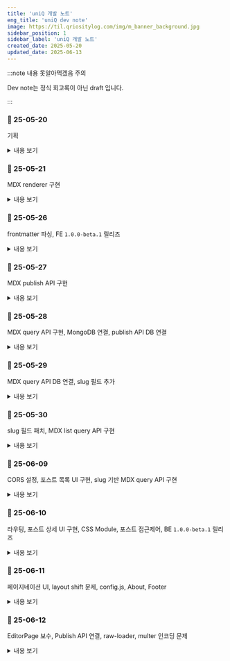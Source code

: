 ```yaml
---
title: 'uniQ 개발 노트'
eng_title: 'uniQ dev note'
image: https://til.qriositylog.com/img/m_banner_background.jpg
sidebar_position: 1
sidebar_label: 'uniQ 개발 노트'
created_date: 2025-05-20
updated_date: 2025-06-13
---
```


:::note 내용 못알아먹겠음 주의

Dev note는 정식 회고록이 아닌 draft 입니다.<br />

:::

### 📆 25-05-20

기획

<details>
<summary>내용 보기</summary>

#### 📌 Opened Issues
> [https://github.com/Queue-ri/uniq/issues/1](https://github.com/Queue-ri/uniq/issues/1)

<br/>

#### 📌 프로젝트 기획

티스토리 -> 네이버 -> velog 로 유목민 생활을 해본 결과, 각자 하나씩은 아쉬움이 있어 그냥 자체 블로그 프레임워크를 만들기로 했다.

FE 지식이 많진 않은데 당장 목표하는 기본 기능만 구상해서 맨땅에 헤딩하려 한다.

우선 다음의 원칙은 지켜야 한다.

<br />

#### 기능 측면
- 글 작성이 빠르고 쉬우면서 결과물이 이쁘게 나올 것
- 보호, 비공개 글 기능이 있을 것

#### 관리 측면
- 기본 언어는 영어 (나중에 i18n으로 한국어 넣음)
    - 주석 포함 모든 문서화는 영어로 작성되어야 함

<br />

따라서 JAMstack 기반의 정적 페이지는 사실상 불가능하고, 애초에 정적 페이지로 블로그 운영할거였으면 기존에 널린거 주워다 썼을 것이다.

보호/비공개 기능 때문에 글 원본은 접근이 제한되는 영역에 있어야 하고, 이는 self-host 또는 private repo 형식으로 관리되는 방식이 될 것 같다.

<br />

#### 📌 기술 스택

- [FE] React.js
- [BE] Node.js / Express
- [DB] MongoDB

검색은 algolia로 고민중이다. ES까진 오버엔지니어링이라고 생각.

**나중에 알았는데 이걸 MERN 스택이라고 하더라**

</details>

### 📆 25-05-21

MDX renderer 구현

<details>
<summary>내용 보기</summary>

#### 📌 프로젝트 세팅

Node.js를 오랫동안 업데이트하지 않았었는데 디펜던시 warning이 뜨길래 최신 LTS로 바꿔줬다. 16 -> 22로 올렸으니 진짜 징하게 안바꾸긴 함.

프로젝트는 CRA로 init 했다.

<br />

#### 📌 padding이 width, height를 건드리는 문제

EditorSideBar에 padding 넣는데 넣은 만큼 width, height가 늘어나는 문제가 있었다.

[스택오버플로](https://stackoverflow.com/questions/779434/how-do-i-prevent-the-padding-property-from-changing-width-or-height-in-css)를 참고해서 고쳤다.

<br />

#### 📌 MDX 로드하기

쌩 CRA로는 MDX 로딩이 안되고, CRA의 Webpack 설정을 건드려야 한다고 한다.

하지만 Webpack 설정이 기본적으로 숨겨져있기 때문에 Eject 하거나 craco를 써야 했고, 나는 craco 방식을 선택했다.

<br />

#### Webpack이 하는 일
모든 FE 리소스(JS, CSS, 이미지, 폰트 등)를 하나의 JS 번들로 변환하는 빌드 도구이다.

MDX같이 브라우저가 이해할 수 없는 파일을 JS 코드로 변환해준다.

#### MDX -> JSX 변환 필수
브라우저는 MDX가 뭔지 모른다.

따라서 브라우저가 이해하는 JSX 코드로 변환해주어야 하는데, 이걸 해주는 게

Webpack + @mdx-js/loader 이다.

<br />

#### 📌 MDX 로딩을 위한 세팅

1. 필요한 패키지 설치

```bash
npm install @craco/craco @mdx-js/react @mdx-js/loader
```

2. `package.json` 수정
```json
"scripts": {
  "start": "craco start",
  "build": "craco build",
  "test": "craco test"
}
```

3. `craco.config.js` 생성 및 설정

```js
module.exports = {
  webpack: {
    configure: (webpackConfig) => {
      // 1. remove mdx from the rule
      webpackConfig.module.rules = webpackConfig.module.rules.map((rule) => {
        if (rule.oneOf) {
          rule.oneOf = rule.oneOf.filter(
            (r) => !(r.test && r.test.toString().includes('mdx'))
          );
        }
        return rule;
      });

      // 2. add mdx loader
      const mdxRule = {
        test: /\.mdx?$/,
        use: [
          {
            loader: require.resolve('babel-loader'),
          },
          {
            loader: require.resolve('@mdx-js/loader'),
            options: {
              providerImportSource: "@mdx-js/react",
            },
          },
        ],
      };

      const oneOfRule = webpackConfig.module.rules.find((rule) => Array.isArray(rule.oneOf));
      if (oneOfRule) {
        oneOfRule.oneOf.unshift(mdxRule);
      }

      return webpackConfig;
    },
  },
};
```

babel-loader는 이미 CRA에 포함되어 있다.

<br />

#### 📌 컴포넌트에서 MDX 렌더링하기

```js
const mdxContext = require.context('../post', false, /\.mdx$/);
```

이런식으로 Webpack의 `require.context`를 이용해서 동적 로드한 다음 (이 방식 아니면 import 문 직접 써야 하는데 내가 원하는 방식이 아님)

```jsx title=EditorPage.js
<div className="content">
    {MdxComponent && (
    <MDXProvider>
        <MdxComponent />
    </MDXProvider>
    )}
</div>
```

대충 요런식으로 변환된 내용을 불러올 수 있다.

<br />

#### 🐞 craco config 설정시 주의점

기존에 gpt가 알려준 이 설정은 틀렸다.

```js
module.exports = {
  webpack: {
    configure: (webpackConfig) => {
      webpackConfig.module.rules.push({
        test: /\.mdx?$/,
        use: [
          {
            loader: require.resolve('babel-loader'),
          },
          {
            loader: require.resolve('@mdx-js/loader'),
            options: {
              providerImportSource: "@mdx-js/react",
            },
          },
        ],
      });

      return webpackConfig;
    },
  },
};
```

왜냐하면 단순히 `@mdx-js/loader`의 설정을 push만 했기 때문이다. 이건 rule을 뒤에다 붙인 것이다.

CRA Webpack의 기본 설정은 mdx를 알 수 없는 파일로 간주하여 정적 파일로 처리하기 때문에

**`@mdx-js/loader`가 기존 로더보다 먼저 실행되지 않으면 무시된다 (!)**

따라서 최종 config에선 filter로 기존 로더를 제거하고 unshift로 새 로더를 맨 앞에 붙여서 처리 우선순위를 확보했다.

<br />

#### 🌌 렌더링 결과

요기까지 완성하고 내일의 나에게 맡긴다.

![https://velog.velcdn.com/images/qriosity/post/96f18959-895d-46b4-b825-b0b07502237b/image.png](https://velog.velcdn.com/images/qriosity/post/96f18959-895d-46b4-b825-b0b07502237b/image.png)

</details>

### 📆 25-05-26

frontmatter 파싱, FE `1.0.0-beta.1` 릴리즈

<details>
<summary>내용 보기</summary>

#### 📌 Closed Issues
> [https://github.com/Queue-ri/uniq/issues/1](https://github.com/Queue-ri/uniq/issues/1)

<br />

#### 📌 frontmatter 파싱

MDX가 잘 렌더링되는 것 같지만 frontmatter는 사실 안그랬다.

`-----`를 기점으로 안의 내용들이 한 뭉탱이로 다 h2 처리되더라.

admonition도 별도로 처리해야하는 것 같지만 frontmatter는 메타데이터라 중요해서, 먼저 처리하기로 했다.

목표는 이러했다.

- `title`: 글 최상단에 h1으로 렌더링 & 사이드바에 렌더링
- `created_date`: 사이드바에 렌더링
- `updated_date`: 사이드바에 렌더링

그리고 하단의 방식으로 해결했다.

1. 필요한 패키지 설치

```bash
npm install remark-frontmatter remark-mdx-frontmatter
```

2. craco.config.js 수정

상단에 요거 추가하고

```js
module.exports = async (env) => {
  const { default: remarkFrontmatter } = await import('remark-frontmatter');
  const remarkMdxFrontmatter = (await import('remark-mdx-frontmatter')).default;
  ...
```

mdxRule의 options에 frontmatter 플러그인을 추가했다.

```js
options: {
  providerImportSource: "@mdx-js/react",
  remarkPlugins: [
    remarkFrontmatter,
    [remarkMdxFrontmatter, { name: 'frontmatter' }],
  ],
},
...
```

`import` 구문 쓰는데 애 좀 먹었어서 default에 대해 알아봐야겠다.

그나저나 모듈마다 CJS/ESM 호환 갈리는거 진심 탈모 요소 중 하나인듯

3. EditorPage.js, EditorSideBar.js 수정

- [EditorPage.js diff](https://github.com/Queue-ri/uniq/commit/ddaf1583b283330d1d1921c2fa2d7526d8200979)
- [EditorSideBar.js diff](https://github.com/Queue-ri/uniq/commit/dcad5883477bb30d15ebf2abc82043a2b2aa0c30)

<br />

#### 📌 다음 릴리즈 계획

서버 컴이 와서 놀고있기 때문에 좀 더 열심히 개발해야겠다.

다음 버전에선 publish한 mdx를 서버쪽으로 보내고, 서버에선 이를 쏴주는 api를 만들어야 한다.

그리고 private gh repo에 push가 되어야하기 때문에... 이리저리 고민한 결과

백엔드 API를 통해서 처리하는 것이 제일 정석적인 flow라고 생각한다.

왜냐하면,

- 카테고리 정보 받으려면 결국 백엔드 통신이 필요함
- Electron으로 렌더링 부분만 데스크탑 앱으로 빼면 프로젝트 복잡해짐
- FE단에 뷰어와 private repo 접근 기능 모두를 넣으면 보안상 안좋음.
- CORS 잘~ 설정하면 로컬 -> 리모트 통신 가능

그래서 내일은 express 작업을 할 것 같다.

</details>

### 📆 25-05-27

MDX publish API 구현

<details>
<summary>내용 보기</summary>

#### 📌 Opened Issues
> [https://github.com/Queue-ri/uniq-cms/issues/1](https://github.com/Queue-ri/uniq-cms/issues/1)

<br/>

#### 📌 express 기본 세팅

백엔드 단 프로젝트 명을 `uniq-cms`로 정하고 express 서버로 세팅했다.

UI는 `uniq` CRA 프로젝트에서 다 맡고 있으니 `uniq-cms`는 headless CMS인 격이다.

```bash
npm install express
npm install --save-dev nodemon
```

디펜던시를 상단과 같이 설치하고 index.js와 post.js를 생성했다.

```js title="index.js"
const express = require('express');
const app = express();
const port = 6229;

// parse JSON body
app.use(express.json());

// set /api prefix for all endpoints
const postRoutes = require('./routes/post');
app.use('/api/post', postRoutes);

app.listen(port, () => {
    console.log(`🚀 uniq-cms running at http://localhost:${port}`);
});
```

```js title="post.js"
const express = require('express');
const router = express.Router();

router.get('/:id', (req, res) => {
    const postId = req.params.id;
    res.send(`Post content ${postId} :3`);
});

router.post('/', (req, res) => {
    res.send('Post published.');
});

module.exports = router;
```

<br />

#### 📌 MDX Publish API 구현 (1/2)

Publish 요청이 들어오면 해당 MDX 파일에 대해 다음의 두 가지를 처리해야 한다.

1. 서버의 `/post` 경로에 저장
2. GH private repo에 push

그 중 1번부터 작업했다.

<br />

#### mdx 파일 저장하기

중복 파일명 문제에 대해선 MVP 단계에서 생각할 부분이 아닌 것 같아 나중에 처리하기로 했다.

```bash
npm install multer
```

```js title="post.js"
// temporary upload
const upload = multer({
    dest: 'temp_uploads/',
    limits: { fileSize: 10 * 1024 * 1024 }, // 10MB limit
});

/* Publish MDX file */
router.post('/', upload.single('file'), (req, res) => {
    const file = req.file;

    if (!file) {
        return res.status(400).send('No mdx file uploaded.');
    }

    // Check if the file is mdx
    if (path.extname(file.originalname) !== '.mdx') {
        fs.unlinkSync(file.path); // delete file if not mdx
        return res.status(400).send('Only mdx files are allowed.');
    }

    // set mdx save directory
    const postDir = path.join(__dirname, '../../post');

    // if not exist then mkdir
    if (!fs.existsSync(postDir)) {
        fs.mkdirSync(postDir, { recursive: true });
    }

    // final save path for the mdx file
    const targetPath = path.join(postDir, file.originalname);

    // move mdx file from temporary upload path
    fs.rename(file.path, targetPath, (err) => {
        if (err) {
            return res.status(500).send('Failed to save file.');
        }

        res.send('Post published.');
    });
});
```

#### json 파싱하기

mdx 뿐만 아니라 json 데이터도 같이 필요해질 확률이 99.99%라서 json 파싱 로직도 추가했다.

```js
// parse json
let jsonData = null;
if (req.body.json) {
    try {
        jsonData = JSON.parse(req.body.json);
    } catch (err) {
        return res.status(400).send('Invalid json payload.');
    }
}
```

```text title="console.log 결과"
[DEBUG] Received json: { category: 'dev-note', title: 'uniQ 개발 노트' }
```

<br />

#### 📌 MDX Publish API 구현 (2/2)

```bash
npm install simple-git
npm install dotenv
```

서버 최상단에 env를 불러오도록 설정한다.

```js
require('dotenv').config();
```

그리고 repo 권한 추가한 GitHub PAT를 발급하여 env에 넣는다.

그럼 push할때 sign in 창이 안뜨고 아묻따 push가 가능해진다.

<br />

#### 올바른 git 참조하기

`simple-git`으로 push util을 만들어서 모듈화하고, 이 모듈을 post.js에서 불러와 처리하고자 했다.

그런데 `/post`에서 git init하면 동기화를 못하기 때문에, 프로젝트 루트 경로의 git을 참조해야 한다.

```js
const gitPath = path.join(__dirname, '../../');
const git = simpleGit(gitPath);
```

따라서 simpleGit에 이런식으로 .git이 있는 루트 path를 넣어준다.

암튼 이렇게 해서 [pushToGithub.js](https://github.com/Queue-ri/uniq-cms/commit/1d08e7c0fec8f64a6ec5636148c6aa8e587683a2)를 작성했고

publish api에 GH push flow를 추가했다. ([5e00690](https://github.com/Queue-ri/uniq-cms/commit/5e00690ea1cc0d1551fe4f5793049810d9f2b50a))

<br />

#### git 작업 시 참고사항

push util로 main에 checkout 해서 push하려니까 현재 feature 브랜치에 있어서 stash 경고가 떴다.

- ➡️ stash하고 main으로 checkout 했는데 stash때문에 util 작성한게 다 과거로 돌아감 ㅋ

    - ➡️ stash pop을 했는데 merge conflict가 떠서 keep theirs로 stash 버전을 살리고 main에서 util 테스트를 진행했다.

프로덕션에선 브랜칭할 일이 없을테니 상관없지만 개발하는 repo에선 이거 좀 불편하다. 😐

그리고 publish 관련 커밋을 다이렉트로 main에 꽂아버리기 때문에 사용자 입장에서는 fork를 통한 CMS 관리가 어렵다. 업데이트를 위해 pull 땡길 시 충돌나기 때문.

어떻게 하면 api 버전업이 용이할지는 다음의 고민 사항이다.

<br />

#### 아직 DB 연결은 안되어있음!

push util 상의 설정 정보들은 (ex. remote url, username 등) 사용자가 수정할 수 있어야 한다.

그래서 DB에서 퍼오는걸로 점진적 수정을 거쳐야 하는데

우선 조회 api 먼저 구현해서 #1 이슈를 끝내고 #2에서 몽고DB 작업을 할 예정이다.

</details>

### 📆 25-05-28

MDX query API 구현, MongoDB 연결, publish API DB 연결

<details>
<summary>내용 보기</summary>

#### 📌 Closed Issues
> [https://github.com/Queue-ri/uniq-cms/issues/1](https://github.com/Queue-ri/uniq-cms/issues/1)

#### 📌 Opened Issues
> [https://github.com/Queue-ri/uniq-cms/issues/3](https://github.com/Queue-ri/uniq-cms/issues/3)

<br/>

#### 📌 MDX query API 구현

DB 연결이 안된 상태라 mock으로 구색만 맞춰놓고 1번 이슈를 끝냈다.

```js title="post.js"
router.get('/:id', (req, res) => {
    const postId = req.params.id;

    if (postId === '1') {
        const filePath = path.join(__dirname, '../../post/test.mdx');

        fs.readFile(filePath, 'utf8', (err, data) => {
            if (err) {
                console.error('[Error] Failed to read MDX:', err);
                return res.status(500).send('Failed to read post file.');
            }

            res.type('text/markdown').send(data);
        });
    } else {
        res.status(404).send('Cannot find requested post.');
    }
});
```

<br />

#### 📌 MongoDB 연결

뭣모르고 썼는데 Express 4.16.0 이상부터 `body-parser`가 내장되어있다고 한다.

```js
app.use(express.json());
```

그래서 index.js에 이렇게 설정해주면 all set이었던 거였음!

<br />

#### 📌 MongoDB 연결

```bash
npm install mongoose
```

```js title="index.js"
const mongoose = require('mongoose');

// Connect to MongoDB
mongoose.connect('mongodb://localhost:27017/uniq-cms')
.then(() => console.log('✅ Successfully connected to MongoDB'))
.catch(err => console.error('❌ Failed to connect to MongoDB:', err));
```

<br />

#### 📌 Post Collection 정의

다음과 같이 Collection 스키마를 정의할 수 있다.

별도의 설정을 넣지 않는다면 자동 생성되는 Collection은 소문자 & 복수형으로 네이밍된다. (ex. Post -> posts)

`visibility`는 포스트 접근권한으로, enum으로 관리하기로 했다.

```js title="Post.js"
const mongoose = require('mongoose');

const postSchema = new mongoose.Schema({
    title: { type: String, required: true },
    category: { type: String, required: true },
    filePath: { type: String, required: true },
    visibility: {
        type: String,
        enum: ['public', 'protected', 'private'],
        default: 'public',
        required: true
    }
}, {
    timestamps: true, // automatically set createdAt and updatedAt
});

module.exports = mongoose.model('Post', postSchema);
```

<br />

#### Post Document 저장

JPA의 repository마냥 `require`로 Post 스키마를 불러와서 필요한 document를 저장하면 된다.

절대경로인 `targetPath`는 프로젝트 경로까지 포함하기 때문에 프로젝트 파일이 이동되면 관리하기 힘들어진다.

따라서 post 경로부터 시작하는 상대경로로 변환하여 저장했다.

이러면 post 경로가 바뀌어도 document에는 영향이 없다.

```js title="post.js"
const Post = require('../models/Post');

const projectRoot = process.cwd(); // project root path
const relativePath = path.relative(projectRoot, targetPath);

await Post.create({
    title: jsonData.title,
    category: jsonData.category,
    filePath: relativePath,
    visibility: jsonData.visibility
});
```

```json title="저장된 document"
{
  "title": "uniQ 개발 노트",
  "category": "dev-note",
  "filePath": "post\\test.mdx",
  "visibility": "protected",
  "createdAt": {
    "$date": "2025-05-28T14:13:13.519Z"
  },
  "updatedAt": {
    "$date": "2025-05-28T14:13:13.519Z"
  },
  "__v": 0
}
```

</details>

### 📆 25-05-29

MDX query API DB 연결, slug 필드 추가

<details>
<summary>내용 보기</summary>

#### 📌 Closed Issues
> [https://github.com/Queue-ri/uniq-cms/issues/3](https://github.com/Queue-ri/uniq-cms/issues/3)

<br />

#### 📌 query API 수정하기

기존에 mock으로 하드코딩했던 부분을 MongoDB와 연결했다.

[post.js diff](https://github.com/Queue-ri/uniq-cms/commit/14532ee43556e9c44cb0db5ac6f81a54d2011931)

하지만 테스트해보니 요런 에러가 터졌다.

```
[Error] Failed to get post: CastError: Cast to ObjectId failed for value "1" (type string) at path "_id" for model "Post"
```

이 말인 즉슨 MongoDB에 보낸 1이라는 쿼리 값이 ObjectId가 아니라는 뜻이다.

mongoose의 `findById`는 내부적으로 _id가 MongoDB의 ObjectId 타입이라고 가정하는데 내가 무지성으로 MySQL 마냥 정수형 id 값을 날린게 원인이다.

Auto increment처럼 id 필드를 따로 만들어주는 방법이 있긴 했는데, 찾아보니 ObjectId를 사용하는 것이 일반적이고 성능도 가장 최적화되어있다고 하여 해당 방식을 그대로 따르기로 했다.

```
http://localhost:6229/api/post/683860a3561f6209b13787fb
```

그리고 ObjectId로 다시 호출하니 잘 조회되었다.

<br />

#### 📌 하지만 주소창에 683860a3561f6209b13787fb 를 쓸 순 없자너

그렇다. 그래서 UX와 SEO-friendly함을 고려하여 slug라는 것이 존재하는 것이었다.

> **slug란?**
>
> slug는 웹 페이지를 쉽게 읽을 수 있는 형태로 식별하는 URL의 일부이다.<br />
> 당연히 unique 해야 한다.

```text title="FE route URL"
http://localhost:3000/post/uniq-dev-note
```

그렇다면 FE에서 slug 기반 URL로 route 할 경우

```text title="FE -> BE request endpoint"
http://localhost:6229/api/post/683860a3561f6209b13787fb
```

FE가 BE에 ObjectId로 조회 요청을 날리는 flow가 되는데, 이는 아주 일반적인 방법이라고 한다.

개인적으로 정수형 id를 더 선호해왔어서 slug 방식이 SEO 이득을 보는지 몰랐다 😂

아무튼 스키마와 API 둘 다 slug 필드를 추가해주었고,

[Commit e51a8a8](https://github.com/Queue-ri/uniq-cms/commit/e51a8a8c88ce8148142a1c10aab7c7f7f8c8e6f5)

slugify라는 npm 패키지로 자동 생성도 가능하다는데 MVP 단계니까 있다는 것만 적어두고 패스한다.

```js
slug: { type: String, required: true, unique: true }
```

...그나저나 개발 일지 쓰면서 갑자기 보였는데 slug 필드에 unique 빼먹었다.

내일 fix하자 ㅋㅋㅋㅋㅋㅋㅋㅋ

<br />

#### 😙 내일의 계획!

내일은 리트코드 POTD 말고도 프로그래머스 문제 하나를 더 풀고 싶기 때문에 가능할지는 모르겠으나

- slug field fix
- MDX list query API impl
- 무시무시한(?) CORS setting

이 3가지가 일단 목표이고, 토요일이 5월의 마지막 날이니 이 날 뷰 작업이 얼추 되었으면 좋겠다고 생각한다.

6월부터는 DOKI 양도 봐드려야 하고 정처기 실기도 준비해야 되기 때문에~

</details>

### 📆 25-05-30

slug 필드 패치, MDX list query API 구현

<details>
<summary>내용 보기</summary>

#### 📌 Opened Issues
> [https://github.com/Queue-ri/uniq-cms/issues/5](https://github.com/Queue-ri/uniq-cms/issues/5)

<br />

#### 📌 slug 필드의 누락된 제약 조건 패치

[Commit 4d2366a](https://github.com/Queue-ri/uniq-cms/commit/4d2366ad50275cc314537bf93c8d5eb992996149)

<br />

#### 📌 MDX list query API 구현

```diff
const postSchema = new mongoose.Schema({
    title: { type: String, required: true },
+   description: { type: String, default: '' },
    slug: { type: String, required: true, unique: true },
    category: { type: String, required: true },
    filePath: { type: String, required: true },
    visibility: {
        type: String,
        enum: ['public', 'protected', 'private'],
        default: 'public',
        required: true
    }
}, {
    timestamps: true, // automatically set createdAt and updatedAt
});
```

slug fix에 이어 목록 조회시 필요할 description 필드도 Post.js에 추가했다.

<br />

#### Post list query API

[Commit fdbd88c](https://github.com/Queue-ri/uniq-cms/commit/fdbd88c7f07efe287c65dab43a3e7a1735aa7465)

<br />

#### Timezone 지정하기

timestamp가 UTC 기준으로 찍히길래 query에 대한 timezone 변환도 필요하더라.

MongoDB config가 따로 없나 싶었는데 시간대 변환은 어플리케이션 레벨에서 처리하는 것이 일반적이라고 한다.

```bash
npm install dayjs
```

```js title="post.js"
const dayjs = require('dayjs');
const utc = require('dayjs/plugin/utc');
const timezone = require('dayjs/plugin/timezone');

dayjs.extend(utc);
dayjs.extend(timezone);
```

상단과 같이 dayjs 패키지를 이용하여 UTC -> GMT+9로 변환한다.

```js title="post.js"
createdAt: dayjs(post.createdAt).tz('Asia/Seoul').format('YYYY-MM-DD HH:mm:ss')
```

```json title="변환 전"
{
  "createdAt": "2025-05-29T13:26:59.764Z"
}
```
```json title="GMT+9 변환 후"
{
  "createdAt": "2025-05-29 22:26:59"
}
```

</details>

### 📆 25-06-09

CORS 설정, 포스트 목록 UI 구현, slug 기반 MDX query API 구현

<details>
<summary>내용 보기</summary>

#### 📌 Closed Issues
> [https://github.com/Queue-ri/uniq-cms/issues/5](https://github.com/Queue-ri/uniq-cms/issues/5)<br />
> [https://github.com/Queue-ri/uniq-cms/issues/7](https://github.com/Queue-ri/uniq-cms/issues/7)

#### 📌 Opened Issues
> [https://github.com/Queue-ri/uniq-cms/issues/7](https://github.com/Queue-ri/uniq-cms/issues/7)<br />
> [https://github.com/Queue-ri/uniq/issues/4](https://github.com/Queue-ri/uniq/issues/4)<br />
> [https://github.com/Queue-ri/uniq-cms/issues/9](https://github.com/Queue-ri/uniq-cms/issues/9)

<br/>

#### 📌 CORS FE origin 허용하기

BE에 cors 패키지를 설치하고 허용할 origin을 명시해주면 된다.

왜이렇게 쉽게 해결됐지? 이게 아닌데? 싶지만 생각해보니 웹 공부 3년째다. 아직도 이해 못했으면 심각한 것이다.

CORS 설정 도중에 카카오 맵 API에서 허용 IP 주소를 설정했던 것이 떠올라서<br />
CORS origin도 동적으로 관리할 수 있는지 알아보았는데, 된다고 한다.

로그인 기능이 추가되면, 추후 관리자 페이지에서 설정 가능하면 좋을 것 같다.

```bash
npm install cors
```

```js title="index.js"
// allowed CORS origins
let allowedOrigins = [
  'http://localhost:3000',
];

// CORS middleware setting
app.use(cors({
  origin: function (origin, callback) {
    if (allowedOrigins.includes(origin)) {
      callback(null, true);
    }
    else {
      callback(new Error('Not allowed by CORS: ' + origin));
    }
  }
}));
```

<br />

#### 📌 MainPage와 PostList 컴포넌트 구현

MainPage에서 fetching 관련 useEffect를 두고 PostList는 컴포넌트로써 렌더링만 담당하도록 분리했다.

data fetching은 페이지 단위에서 처리하는 게 일반적이라고 한다.

1. 유지보수 측면에서 데이터와 UI를 분리하는 것이 좋고
2. 다른 페이지와 데이터 공유가 용이해지며
3. route 전환이나 refresh 될 때 한번씩만 실행되어야 하기 때문이다.

<br />

#### 📌 `formatDate` 유틸 함수 구현

locale 기반 datetime 포맷팅이 자주 쓰일 것 같아 util로 모듈화하여 구현했다.

```js title="formatDate.js"
export function formatDate(dateString) {
  const date = new Date(dateString);

  return date.toLocaleString('en-US', {
    year: 'numeric',
    month: '2-digit',
    day: '2-digit',
    hour: 'numeric',
    minute: '2-digit',
    hour12: true,
  });
}
```

<br />

#### 💥 사실 slug로 조회 가능했어야 함 💥

😠.................😡.....

현재 MainPage에서 PostList를 통해 포스트 목록을 보여주고,

여기서 item 하나를 클릭하면 PostDetail로 라우팅해서 넘어가려고 했는데

이렇게 넘어가려면 `navigate`해야 하지만 URL 상에 id를 쿼리로 주지 않고는 컴포넌트에 넘기는게 안된다고 한다.

하지만 URL에 ObjectId가 노출되면 안된다. slug를 내가 왜 추가했는데 ㅜㅜㅋㅋ

`navigate`에 state를 줄 순 있지만 이는 새로고침시 bye 하는거라 refresh하면 포스트 내용이 증발하는 대참사가 일어나고

사실 redux-persist같은 상태관리 패키지 쓰면 안될것이야 없긴 한데,, 뇌절이다.

결국 미디엄, 노션 다 slug 기반 조회 API를 두길래, 보편성을 고려해서 BE에 API를 추가하기로 결정했다.

<br />

#### Origin 명시해줘요 ^ㅅ^

```
Error: Not allowed by CORS: undefined
    at origin (C:\Users\Hexagoner\Desktop\uniq-cms\api\index.js:22:16)
    at C:\Users\Hexagoner\Desktop\uniq-cms\node_modules\cors\lib\index.js:219:13
```

이젠 BE에 CORS 정책을 설정해놨기 때문에 포스트맨 헤더에 Origin을 명시해줘야 한다.

[유익한 CORS 관련 레퍼런스](https://okky.kr/articles/1459836)

</details>

### 📆 25-06-10

라우팅, 포스트 상세 UI 구현, CSS Module, 포스트 접근제어, BE `1.0.0-beta.1` 릴리즈

<details>
<summary>내용 보기</summary>

#### 📌 Closed Issues
> [https://github.com/Queue-ri/uniq-cms/issues/9](https://github.com/Queue-ri/uniq-cms/issues/9)<br />
> [https://github.com/Queue-ri/uniq/issues/4](https://github.com/Queue-ri/uniq/issues/4)<br />
> [https://github.com/Queue-ri/uniq-cms/issues/11](https://github.com/Queue-ri/uniq-cms/issues/11)

#### 📌 Opened Issues
> [https://github.com/Queue-ri/uniq/issues/6](https://github.com/Queue-ri/uniq/issues/6)<br />
> [https://github.com/Queue-ri/uniq-cms/issues/11](https://github.com/Queue-ri/uniq-cms/issues/11)

<br/>

#### 📌 라우터 설정 및 PostViewPage 연결

```bash
npm install react-router-dom
```

```js title="index.js"
<Router>
  <Routes>
    <Route path="/" element={<MainPage />} />
    <Route path="/post/:slug" element={<PostViewPage />} />
  </Routes>
</Router>
```

<br />

#### 📌 응답으로 받은 MDX 렌더링하기

이미 EditorPage에서 렌더링 로직을 구현했으나,<br />
PostViewPage에서 PostDetail로 건네주는 것은 MDX 파일 자체가 아니라 내용이 적힌 문자열이다.

따라서 MDX 문자열을 컴포넌트로 변환해주는 패키지와, frontmatter 파싱용 gray-matter가 필요.........

```bash
npm install @mdx-js/runtime
npm install gray-matter
```

.....할 줄 알았으나?

```text title="안되잖아"
Compiled with problems:
ERROR in ./src/component/post/PostDetail.js 7:0-45
Module not found: Error: Can't resolve '@mdx-js/runtime' in 'C:\Users\Hexagoner\Desktop\uniq\src\component\post'
```

필요하지 않았음 ^^

[패키지 사이트](https://www.npmjs.com/package/@mdx-js/runtime)에 가보니 @mdx-js/runtime은 deprecated 되었고

거기 공지에 `@mdx-js/mdx`를 쓰라고 해서 하라는대로 했다.

이렇게 되면 frontmatter는 기존에 쓰던 remark 플러그인을 사용하면 된다.

```js title="PostDetail.js"
useEffect(() => {
  const compileMdx = async () => {
    try {
      const compiled = await evaluate(mdxData, {
        ...runtime,
        useDynamicImport: false,
        format: 'mdx',
        remarkPlugins: [
          remarkFrontmatter,
          [remarkMdxFrontmatter, { name: 'frontmatter' }],
        ],
      });

      setContent(() => compiled.default);
      if (compiled.frontmatter) {
        setFrontmatter(compiled.frontmatter);
      }
    } catch (error) {
      console.error('MDX compile error:', error);
    }
  };

  compileMdx();
}, [mdxData]);
```

<br />

#### 📌 CSS 충돌과 모듈화를 통한 해결

MainPage의 CSS와 PostViewPage의 CSS가 충돌나는듯 했다. 같은 wrapper 클래스를 가지고 있었는데

자꾸 MainPage의 wrapper가 PostViewPage의 wrapper 사이즈로 지정되고, 타이틀 폰트도 꼬였다.

알아보니 foo.css 이런식으로 import하면 해당 CSS는 **전역 스코프**라고 한다.

이 경우 가장 마지막으로 로딩된 스타일을 적용한다고 했으니, MainPage에 PostViewPage 스타일이 적용되어버린 것이다.

따라서 **로컬 스코프인 CSS Module** 방식으로 변경했는데...

사실 이거 쓰면 해싱된 네이밍 때문에 가독성이 떨어져서 일부러 안하고 있었는데, 그냥 처음부터 쓸 걸 그랬나보다.

---

<center>⬇️ <b>하단부터는 포스트 접근제어 작업</b> ⬇️</center>

---

<br />

#### 📌 기존의 query API 수정

이제 protected와 private MDX는 direct access되면 안되기에

1. ObjectId 기반 query API는 보안상 제거 (=주석처리)
2. slug 기반 query API를 대표 query API로 지정 -> `/slug`를 삭제하여 endpoint 간소화
3. query API에서 MDX visibility만 조회하는 metaOnly 옵션 추가
4. query API에서 protected면 password verify하기
5. query API에서 private면 403 FORBIDDEN 던지기
6. list query API에서 private 포스트는 필터링하기

요런 API상의 많은 수정들이 필요하다. 관련 이슈는 [11번](https://github.com/Queue-ri/uniq-cms/issues/11)이므로 참고.

<br />

#### 🤔 API를 분리하는 것이 좋을까?에 대한 고민과 그 결과

최종적으로는 slug 기반 query API 하나로 통합하고 여기서 접근제어를 다 처리하기로 했다.

왜냐하면 API를 여러 개 분리해서 구현할 경우,<br />
*이럴땐 여기다 호출하고 저럴땐 저기다 호출하고...* 이렇게 되면

- FE: 여기선 엔드포인트 뭐였더라 ㅇㅁㅇ? (이전 코드나 API 문서 찾아보는 비효율성)
- BE: 헐 다른쪽 쿼리 API 유효성 검사 빼먹고 머지했다 (추가 이슈 처리하는 비효율성)
- 눈: 살려...ㅈ... (반복되는 fetch 코드로 인한 쓸데없는 라인 수 증가 및 시력 저하)

같은 상황이 발생하기 때문이다.

<br />

따라서 엔드포인트는 하나로 두고,

1. 포스트의 visibility check 모드 여부를 확인하는 `metaOnly` query와
2. private 접근 제한
3. protected 비밀번호 유효성 검증

이 모든걸 한 곳에서 처리하도록 설계했다.

<br />

#### 📌 패스워드에 bcrypt 적용하기

평문으로 저장하는 것은 매우 안좋은 인상을 남기므로 11번 이슈와 함께 처리한다.

- MDX publish API
- MDX query API

해싱은 두 가지 모두에 적용해야 한다.

일단 https 통신이기만 하면 FE -> BE 평문 전송은 괜찮다고 한다.

JWT같이 어디 저장할때가 문제인거고, 이건 그냥 타이핑해서 바로 보내는거니까.

```bash title="설치해주세요"
npm install bcrypt
```

[Commit ac395cd](https://github.com/Queue-ri/uniq-cms/commit/ac395cd792da1ba0d721a135afbfc87b69e7a454)

여기까지 BE 작업을 마무리하고 `1.0.0-beta.1`을 릴리즈했다. ~~*잔디에 반영하고 싶어서*~~

<br />

#### 🛠️ 포스트 상세 조회에 대한 FE 플로우 수정

기존에는 FE fetch 요청 -> BE 응답 -> FE 렌더링의 flow를 가지고 있었지만

현 시점부턴 접근제어 기능이 추가되었으므로<br />
FE meta 요청 -> BE 응답 -> FE fetch 요청 -> BE 응답 -> FE 렌더링의 방식으로 가야 한다.

meta 요청은 마치 HTTP OPTIONS나 preflight처럼, fetch라는 실질적인 요청을 날리기 전에

얘가 패스워드를 줘야 하는 포스트인가 아니면 그냥 요청해도 되는건가... 를 결정할 수 있도록 해준다.

<br />

#### 앞으로의 계획

현재 둘러보았을 때

- 페이지네이션 (API는 되어있는데 UI 상의 페이지네이션 없음)
- 썸네일 이미지
- 주인장 소개 영역
- 작고 소중한 footer
- TOC
- 네비게이션 메뉴
- 로그인

정도의 기본적인 보완 요소들이 보이는데,

여기서 페이지네이션과 주인장 소개 영역, footer만 추가하고 릴리즈해서 서버에 올릴 것이다.

베어메탈 세팅 + 네트워크 세팅에서 시간이 걸릴 것 같아서 내일 릴리즈하고 싶다.

publish API에 authentication이 필요하긴 한데... CORS로 막아보죠 뭐(?)

</details>

### 📆 25-06-11

페이지네이션 UI, layout shift 문제, config.js, About, Footer

<details>
<summary>내용 보기</summary>

#### 📌 Closed Issues
> [https://github.com/Queue-ri/uniq/issues/6](https://github.com/Queue-ri/uniq/issues/6)

#### 📌 Opened Issues
> [https://github.com/Queue-ri/uniq/issues/8](https://github.com/Queue-ri/uniq/issues/8)<br />
> [https://github.com/Queue-ri/uniq-cms/issues/14](https://github.com/Queue-ri/uniq-cms/issues/14)

<br/>

#### 📌 페이지네이션 추가

우선 전체 페이지 수를 API 상으로 안 알려주고 있으므로, BE에서 `totalPages`를 추가로 반환해주어야 한다.

```js {4} title="post.js"
res.json({
    page,
    size: postMetadataList.length,
    totalPages,
    posts: postMetadataList
});
```

그런 다음 FE에서 pagination 버튼과 그에 대한 handler를 만들어준다.

pagination도 여러가지 형태의 UI가 존재하는데,

나는 그 중 1 2 3 4 5 .. 형식의 多 버튼 UI는 피하기로 했다.

가장 익숙한 형태이나, 만드는데 조금 더 시간이 걸리기 때문이다.

![](https://velog.velcdn.com/images/qriosity/post/c6ce4bed-7c91-4f1b-9ee9-26695b14e902/image.png)

...한편으론 저번에 본 닌텐도 홈페이지의 페이지네이션 UI가 인상깊어서이기도 하다.

```js MainPage.js
const handlePrev = () => {
  if (page > 1) onPageChange(page - 1);
};

const handleNext = () => {
  if (page < totalPages) onPageChange(page + 1);
};

const handleInputChange = (e) => {
  setInputValue(e.target.value);
};

const handleKeyDown = (e) => {
  if (e.key === 'Enter') {
    const parsed = parseInt(inputValue, 10);
    if (!isNaN(parsed) && parsed >= 1 && parsed <= totalPages) {
      onPageChange(parsed);
    }
  }
};
```

<br />

#### 뒤로가기시 페이지 초기화되는 문제

react-router-dom의 useSearchParams를 이용해서 현재 페이지 번호를 쿼리로 관리하고

뒤로가기해도 이전 페이지 상태가 유지되도록 했다.

다만 URL이 `http://localhost:3000/?page=2` 처럼 되는데 100% 만족스럽진 않다.

보통은 `http://localhost:3000/posts?page=2` 이런식으로 하니까...

근데 그럼 블로그같이 메인에 리스트 냅다 올려진 곳들은 어떡하지?

벨로그는 루트(각 사용자의 블로그 홈)를 `/posts`로 리디렉션하는 것 같다만.

<br />

#### 💥 Layout Shift

> Cumulative Layout Shift (CLS)
>
> Google이 웹 품질 측정을 위해 정의한 Core Web Vitals 중 하나로,<br />
> 사용자가 페이지를 보는 중에 얼마나 많은 레이아웃 변경이 누적되었는지를 수치로 평가한다.

메인페이지에서 페이지를 변경할때마다 Loading과 list item이 번갈아 렌더링되면서

우측의 스크롤바가 사라졌다가 생기고, viewport 사이즈 변화로 결국 컴포넌트들이 약간씩 이동하면서

시각적 불편함을 주는 문제가 있었다.

이걸 따로 부르는 용어가 있나 해서 찾아보니 진짜 있었다; 심지어 이걸로 품질 점수도 매김 ㅋㅋㅋㅋㅋㅋㅋㅋㅋㅋㅋ

마법의 1픽셀을 추가해서 해결했다. 후...

```css {3}
.wrapper {
  display: flex;
  min-height: calc(100vh - 69px + 1px); /* 1px: prevent annoying layout shift */
  flex-direction: column;
  padding-top: 32px;
  padding-left: calc((100vw - 1200px) / 2);
  padding-right: calc((100vw - 1200px) / 2);
}
```

하지만 위에 About 컴포넌트가 추가되니 이는 무용지물이 되었다. ㅜㅜ

보다 근본적인 해결책은 페이지 전환시 list 영역을 Loading 문구로 re-render 하지 않고

overlay같은 것으로 띄우는 것이다.

그럼 list는 이전 데이터였다가 최신 데이터로 갈아끼워지기만 할 것이다.

추후의 베타버전에서 손보도록 하자...

<br />

#### 📌 하드코딩 대신 config.js 사용하기

docusaurus에서 config를 통해 블로그명이나 meta 정보를 관리했던 것이 생각나서 적용해보았다.

컴포넌트에 하드코딩하는 것보단 유지보수 측면에서 편하기 때문에 해당 방식을 채택했다.

```js title="uniq.config.js"
export const UNIQ_CONFIG = {
  blogName: 'qriosity.dev',
  version: '1.0.0-beta.2',
};
```

```js title="Navigation.js"
<div className="Navigation">
  <div className="navLogo">{UNIQ_CONFIG.blogName}</div>
  <div className="version">{UNIQ_CONFIG.version}</div>
</div>
```

<br />

#### ✨ 여태까지 완성된 UI

하단은 오늘 분량 다 구현했다는 증거이다. 😎

피그마 없이 어찌저찌 눈대중으로 잘... 빌드했네

오늘 릴리즈하고 싶긴 했는데 생각해보니 EditorPage가 아직도 레거시 상태여서 그대로 올리기엔 무리인 것 같다.

그리고 CORS로 막아보겠다는 그거는... 네 안돼요

왜 안되느냐? CORS는 IP 차단책이 아니잖아..............

![](https://velog.velcdn.com/images/qriosity/post/84c62a08-3df6-4277-a6f4-9f4c9dad5da5/image.png)
![](https://velog.velcdn.com/images/qriosity/post/ba7618ad-3ae8-4646-968b-bd265300ad8a/image.png)

</details>

### 📆 25-06-12

EditorPage 보수, Publish API 연결, raw-loader, multer 인코딩 문제

<details>
<summary>내용 보기</summary>

#### 📌 Closed Issues
> [https://github.com/Queue-ri/uniq/issues/8](https://github.com/Queue-ri/uniq/issues/8)

#### 📌 Opened Issues
> [https://github.com/Queue-ri/uniq/issues/10](https://github.com/Queue-ri/uniq/issues/10)

<br/>

#### 📌 User story였는데요, 아니였습니다.

기존에 쓰던 user story가 agile 원칙에 안맞고 오히려 acceptance criteria에 맞다고 해서

이슈 작성 형식을 다음처럼 수정하게 되었다.

![](https://velog.velcdn.com/images/qriosity/post/516688a7-84bf-4d26-8cfd-07b076e8ee92/image.png)

Agile에서 말하는 User Story의 핵심 구조는 이렇게 되어야 한다고 한다.

> As a **[type of user]**, I want **[some goal]** so that **[some reason/benefit]**.

반면에 Acceptance Criteria(수용 기준)는 user story가 '완료'되었는지 판단하는 구체적인 조건들을 뜻한다.

사용자가 아닌 개발자, 디자이너, PM, QA를 위한 체크리스트이다.

<br/>

#### 📌 EditorPage 진입 방식에 대한 고민

이제 루트 경로는 MainPage와 연결되어있기에 EditorPage는 다른 곳에 연결해야 한다.

그럼 MainPage에서 어느 경로로 진입할 수 있어야 할까?

일정 고민 하에 워드프레스를 떠올렸다. **WP는 UI상에 로그인 버튼을 노출시키지 않고 url로만 접근 가능**하다.

그리고 로그인 이후 대시보드에서 글을 작성할 수 있다.

현재 uniQ는 로그인 기능이 구현되어있지 않기에, UI상으로는 EditorPage를 노출시키지 않고 url로만 접근 가능하게끔 했다.

외부인이 어찌저찌 url 찍어서 접근 후 publish 기능을 사용하는 Access Control Bypass의 위험이 있으나

AWS 아니고 개인 서버라서 로그인 기능 추가되기 전까지 잠깐은 감수해도 될 것 같다.

<br/>

#### 📌 Conditional Rendering의 중요성

라우터 연결 후 EditorPage에 들어갔더니 이런 에러가 떴다.

```
Cannot read properties of null (reading 'title')
TypeError: Cannot read properties of null (reading 'title')
```

frontmatter가 파싱되지 않아 undefined 상태인 듯하다.

원래는 에러 안떴는데 비동기라서 운좋게 그땐 안걸렸던듯 ㅋㅋ

```js {1} title="EditorPage.js"
{frontmatter && (
  <div className="meta">
    <h1>{frontmatter.title}</h1>
  </div>
)}
```

그래서 해당 코드를 찾아본 후 `frontmatter &&`를 추가해서 해결해줬다...만

<p style={{fontSize: '32px'}}><b>아오 그놈의 할루시네이션</b></p>

원래 상황이 뭐였냐면, 내가 *'경로에 mdx 파일 없을때 컴포넌트 렌더링하지 말고 안내 문구 나오게 코드 수정해줘'* 라고 했었는데

GPT 얘가 아무말 없이 `frontmatter &&` 있는 버전으로 코드를 뽑아놓고, 내가 에러 뜬다고 말하니까 이상한걸 원인으로 짚기 시작했다.

얘가 준 EditorPage 코드랑 내 코드 상태랑 동일하게 작성된게 맞는지부터 검토해야 하는데

걍 자기꺼 버전 기준에서만 생각하니 애꿎은 craco config를 의심한다.

그런데 이젠 gpt 할루시네이션 패턴에 익숙해져서 안속음. 🙃ㅋㅋ

보통은 수정된 부분에 주석으로 표시해달라고 하는데 생략하니까 이 모양이다. 프롬프트는 템플릿 세팅같은거 없나?

<br />

#### 📌 null/undefined frontmatter 처리하기

```markdown title="MDX"
---
---

## 안녕하세요 전 제목이에용

안녕히계세요
```

이건 **null** frontmatter 이고

```markdown title="MDX"
## 안녕하세요 전 제목이에용

안녕히계세요
```

이건 **undefined** frontmatter이다.

만약 frontmatter에 `title` 등의 필드가 있었다가, 사라지면 어떻게 될까?

이상적인 UI 작동은, EditorSideBar에서 공문자열로 re-render 해주는 것이다.

```js title="EditorSideBar.js"
useEffect(() => {
  // auto generate default slug based on title
  // ...

  // init with frontmatter values if exist else empty string
  setTitle(frontmatter?.title ?? '');
  setCreatedDate(frontmatter?.created_date ?? '');
  setUpdatedDate(frontmatter?.updated_date ?? '');
}, [frontmatter]);
```

`??` 연산자는 **null 병합 연산자(nullish coalescing operator)**로,

왼쪽 피연산자가 null 또는 undefined일 때 오른쪽 피연산자를 반환한다.

optional chaining은 아는데 얘는 처음 봐서 찾아봄!

<br />

#### 💥 자스로 로컬 파일 첨부 안됨

```
Not allowed to load local resource: file:///C:/Users/Hexagoner/Desktop/uniq/src/post/test.mdx
```

로컬 파일을 fetch해서 File 객체 생성하고 이걸 페이로드에 담으려 했는데,

보안 정책 상 로컬 파일은 사용자가 input을 통해 직접 첨부해야 한다고 한다.

...........................ok..... (보안은 ㅇㅈ)

그렇다면 다른 방법을 떠올려보자.

<br />

#### ✅ Webpack의 raw-loader로 MDX 내용 퍼오기

craco config에 raw-loader를 추가한 뒤 앱을 재시작해주고

```js title="보안상 안되는 코드"
// get file blob by fetching the fileUrl then create File object
const response = await fetch(fileUrl);
const blob = await response.blob();
const fileName = filePath.replace('./', '');
const file = new File([blob], fileName, { type: 'text/markdown' });
```

작동 불가한 이 코드를 하단처럼 수정해준다.

```js title="로컬 MDX 첨부 우회 방법"
const filePath = keys[0]; // ex. './sample.mdx'
const fileName = filePath.replace('./', '');
const publishFileName = `${slug}.mdx`;

// dynamic import mdx file by raw-loader
const rawModule = await import(
  /* webpackChunkName: "raw-mdx" */
  /* webpackMode: "lazy" */
  `../post/${fileName}?raw`
);

// rawModule.default -> content of the file (as string)
const content = rawModule.default;

// create File object
const file = new File([content], publishFileName, { type: 'text/markdown' });
```

raw-loader로 MDX 원본 내용을 가져와서 (즉, 파싱 안한 원본 내용을 문자열로 가져옴)

File 객체로 생성한 뒤 formData에 첨부하는 방식이다.

<br />

#### 💥 multer는 별도의 UTF-8 설정이 필요

FE에서 파일명을 `{slug}.mdx`로 바꾸고 request 날리는데

slug에 한글이 있을 때 백엔드에서 인코딩이 깨지는 이슈가 있었다.

```
python-ë°±ì¤-nqueen-ë¬¸ì -íì´.mdx
```

FE는 문제 없었다. 브라우저는 내부적으로 multipart/form-data의 파일명을 UTF-8로 인코딩한다고 한다.

원인은 BE의 multer 설정이었는데 

```js
const upload = multer({
  dest: 'temp_uploads/',
  limits: { fileSize: 10 * 1024 * 1024 }, // 10MB limit
});
```

이렇게 설정하면 기본적으로 파일명은 **Latin-1 (ISO-8859-1)** 인코딩으로 처리된다고 한다.

따라서 하단과 같이 수정해주었다.

```js title="post.js"
const storage = multer.diskStorage({
    destination: 'temp_uploads/',
    filename: (req, file, cb) => {
        // Change filename encoding from Latin-1 to UTF-8
        try {
            const rawName = file.originalname;
            const utf8Name = Buffer.from(rawName, 'latin1').toString('utf8');

            console.log('originalname (raw):', rawName);
            console.log('originalname (utf8):', utf8Name);

            cb(null, utf8Name);
        } catch (err) {
            console.error('Filename decode error:', err);
            cb(err);
        }
    },
});
const upload = multer({
    storage,
    limits: { fileSize: 10 * 1024 * 1024 },
});
```

그런데 출력이........ raw만 출력되고 utf8이랑 console.error는 흔적도 없는데요??

자정 내로 작업 끝내긴 글렀군 ㅜㅜ

---

아 깨달았음

raw 출력하면서 깨진 인코딩때문에 뒤에 이어지는 출력된 문자열을 먹어버린 것임

이걸 따로 부르는 용어가 있나 싶어 찾아보니 딱히 대표적인 용어라기보단

**Terminal Pollution 또는 Console Pollution** 정도로 부르면 될 것 같다.

```js title="post.js"
const storage = multer.diskStorage({
    destination: 'temp_uploads/',
    filename: (req, file, cb) => {
        // Change filename encoding from Latin-1 to UTF-8
        try {
            const utf8Name = Buffer.from(file.originalname, 'latin1').toString('utf8');
            console.log('latin1 decoded:', utf8Name);
            cb(null, utf8Name);
        } catch (err) {
            console.error('Filename decode error:', err);
            cb(err);
        }
    },
});
```

```
latin1 decoded: python-백준-nqueen-문제-풀이.mdx
```

이렇게 뽑아보니 잘 출력되긴 하는데, 문제는 저장된 파일명은 여전히 인코딩이 깨지는 이슈가 있었다.

좀 더 살펴보니 API 내부에서 `file.originalname`으로 접근하고 있던게 원인이었다.

`originalname`은 FE로부터 받은 원본 파일명이고, multer에서 cb(callback)로 지정한 값은 `filename`으로 들어간다고 한다.

따라서 해당되는 모든 부분들을 `file.filename`으로 수정했고 인코딩 이슈는 종결되었다.

![](https://velog.velcdn.com/images/qriosity/post/12758b0c-e3e4-4477-b5b0-a5f32fa7a8f8/image.png)

![](https://velog.velcdn.com/images/qriosity/post/003bd5c3-5721-46c8-b895-f1a64234819f/image.png)

<p style={{fontSize: '64px'}}><b>어휴.</b></p>

오늘은 예상보다 오래 걸렸다.

뒤로가기 버튼부터는 ~~*내일*~~ 오늘 오전에 하자. 밤낮 바뀌면 안됨.

</details>